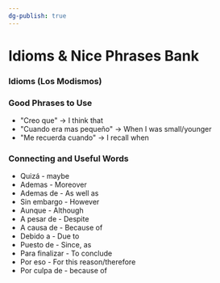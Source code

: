 ```yaml
---
dg-publish: true
---
```

# Idioms & Nice Phrases Bank
### Idioms (Los Modismos)

### Good Phrases to Use
- "Creo que" → I think that
- "Cuando era mas pequeño" → When I was small/younger
- "Me recuerda cuando" → I recall when
### Connecting and Useful Words
- Quizá - maybe
- Ademas - Moreover
- Ademas de - As well as
- Sin embargo - However
- Aunque - Although
- A pesar de - Despite 
- A causa de - Because of
- Debido a - Due to
- Puesto de - Since, as
- Para finalizar - To conclude
- Por eso - For this reason/therefore
- Por culpa de - because of 